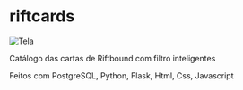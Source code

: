 # riftcards

![Tela](https://imgur.com/a/OFCidnK)

Catálogo das cartas de Riftbound com filtro inteligentes

Feitos com PostgreSQL, Python, Flask, Html, Css, Javascript
